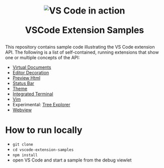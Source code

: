 <h1 align="center">
  <img alt="VS Code in action" src="https://cloud.githubusercontent.com/assets/11839736/16642200/6624dde0-43bd-11e6-8595-c81885ba0dc2.png">

  VSCode Extension Samples
</h1>


This repository contains sample code illustrating the VS Code extension API. The following is a
list of self-contained, running extensions that show one or multiple concepts of the API:

* [Virtual Documents](/contentprovider-sample/README.md)
* [Editor Decoration](/decorator-sample/README.md)
* [Preview Html](/previewhtml-sample/README.md)
* [Status Bar](/statusbar-sample/README.md)
* [Theme](/theme-sample)
* [Integrated Terminal](/terminal-sample/README.md)
* [Vim](/vim-sample/README.md)
* Experimental: [Tree Explorer](/tree-view-sample/README.md)
* [Webview](/webview-sample/README.md)

# How to run locally

* `git clone`
* `cd vscode-extension-samples`
* `npm install`
* open VS Code and start a sample from the debug viewlet
